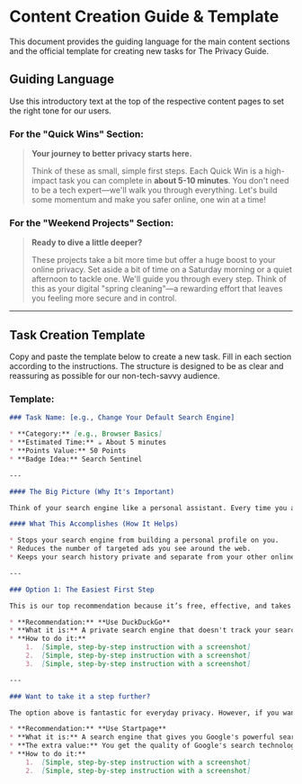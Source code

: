 # Content Creation Guide & Template

This document provides the guiding language for the main content sections and the official template for creating new tasks for The Privacy Guide.

## Guiding Language

Use this introductory text at the top of the respective content pages to set the right tone for our users.

### For the "Quick Wins" Section:

> **Your journey to better privacy starts here.**
>
> Think of these as small, simple first steps. Each Quick Win is a high-impact task you can complete in **about 5-10 minutes**. You don't need to be a tech expert—we'll walk you through everything. Let's build some momentum and make you safer online, one win at a time!

### For the "Weekend Projects" Section:

> **Ready to dive a little deeper?**
>
> These projects take a bit more time but offer a huge boost to your online privacy. Set aside a bit of time on a Saturday morning or a quiet afternoon to tackle one. We'll guide you through every step. Think of this as your digital "spring cleaning"—a rewarding effort that leaves you feeling more secure and in control.

---

## Task Creation Template

Copy and paste the template below to create a new task. Fill in each section according to the instructions. The structure is designed to be as clear and reassuring as possible for our non-tech-savvy audience.

### Template:

```markdown
### Task Name: [e.g., Change Your Default Search Engine]

* **Category:** [e.g., Browser Basics]
* **Estimated Time:** ☕️ About 5 minutes
* **Points Value:** 50 Points
* **Badge Idea:** Search Sentinel

---

#### The Big Picture (Why It's Important)

Think of your search engine like a personal assistant. Every time you ask it a question, it remembers what you asked, where you asked from, and what you clicked on. Some assistants use this memory to build a detailed profile about you to sell to advertisers. Our goal is to switch to an assistant that has a very bad memory on purpose—one that treats every question like the first time you've ever met.

#### What This Accomplishes (How It Helps)

* Stops your search engine from building a personal profile on you.
* Reduces the number of targeted ads you see around the web.
* Keeps your search history private and separate from your other online accounts (like Google or Microsoft).

---

### Option 1: The Easiest First Step

This is our top recommendation because it’s free, effective, and takes only a few clicks to set up. It provides a massive privacy boost for the least amount of effort.

* **Recommendation:** **Use DuckDuckGo**
* **What it is:** A private search engine that doesn't track your searches.
* **How to do it:**
    1.  [Simple, step-by-step instruction with a screenshot]
    2.  [Simple, step-by-step instruction with a screenshot]
    3.  [Simple, step-by-step instruction with a screenshot]

---

### Want to take it a step further?

The option above is fantastic for everyday privacy. However, if you want an even higher level of anonymity or are looking for more advanced features, this next option is a great choice.

* **Recommendation:** **Use Startpage**
* **What it is:** A search engine that gives you Google's powerful search results, but anonymously.
* **The extra value:** You get the quality of Google's search technology without any of the tracking. It's a great "best of both worlds" solution for those who want top-tier results with strong privacy protections.
* **How to do it:**
    1.  [Simple, step-by-step instruction with a screenshot]
    2.  [Simple, step-by-step instruction with a screenshot]
